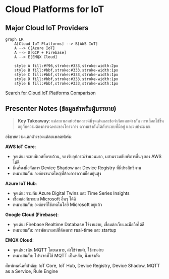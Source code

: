 # Cloud Platforms for IoT

## Major Cloud IoT Providers

```mermaid
graph LR
    A[Cloud IoT Platforms] --> B[AWS IoT]
    A --> C[Azure IoT]
    A --> D[GCP + Firebase]
    A --> E[EMQX Cloud]
    
    style A fill:#f96,stroke:#333,stroke-width:2px
    style B fill:#bbf,stroke:#333,stroke-width:1px
    style C fill:#bbf,stroke:#333,stroke-width:1px
    style D fill:#bbf,stroke:#333,stroke-width:1px
    style E fill:#bbf,stroke:#333,stroke-width:1px
```

[Search for Cloud IoT Platforms Comparison](https://www.google.com/search?q=aws+azure+google+cloud+iot+comparison&tbm=isch)

## Presenter Notes (ข้อมูลสำหรับผู้บรรยาย)

> **Key Takeaway**: แต่ละแพลตฟอร์มคลาวด์มีจุดเด่นและข้อจำกัดแตกต่างกัน การเลือกใช้ขึ้นอยู่กับความต้องการเฉพาะของโครงการ ความเข้ากันได้กับระบบที่มีอยู่ และงบประมาณ

อธิบายความแตกต่างของแต่ละแพลตฟอร์ม:

**AWS IoT Core**:
- จุดเด่น: ระบบนิเวศที่ครบถ้วน, รองรับอุปกรณ์จำนวนมาก, ผสานรวมกับบริการอื่นๆ ของ AWS ได้ดี
- มีเครื่องมือจัดการ Device Shadow และ Device Registry ที่มีประสิทธิภาพ
- เหมาะสมกับ: องค์กรขนาดใหญ่ที่ต้องการความยืดหยุ่นสูง

**Azure IoT Hub**:
- จุดเด่น: รวมกับ Azure Digital Twins และ Time Series Insights
- เชื่อมต่อกับระบบ Microsoft อื่นๆ ได้ดี
- เหมาะสมกับ: องค์กรที่ใช้เทคโนโลยี Microsoft อยู่แล้ว

**Google Cloud (Firebase)**:
- จุดเด่น: Firebase Realtime Database ใช้งานง่าย, เชื่อมต่อเว็บและมือถือได้ดี
- เหมาะสมกับ: การพัฒนาแอปที่ต้องการ real-time และ startup

**EMQX Cloud**:
- จุดเด่น: เน้น MQTT โดยเฉพาะ, ค่าใช้จ่ายต่ำ, ใช้งานง่าย
- เหมาะสมกับ: โปรเจคที่ใช้ MQTT เป็นหลัก, มีงบจำกัด

ศัพท์เทคนิคที่สำคัญ: IoT Core, IoT Hub, Device Registry, Device Shadow, MQTT as a Service, Rule Engine
